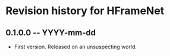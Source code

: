 # Revision history for HFrameNet

## 0.1.0.0  -- YYYY-mm-dd

* First version. Released on an unsuspecting world.
